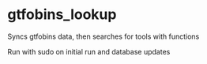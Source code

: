 # gtfobins_lookup
Syncs gtfobins data, then searches for tools with functions

Run with sudo on initial run and database updates 
